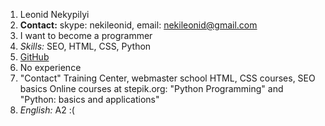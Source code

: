 1. Leonid Nekypilyi
2. **Contact:** skype: nekileonid, email: nekileonid@gmail.com
3. I want to become a programmer
4. _Skills:_ SEO, HTML, CSS, Python
5. [GitHub](https://github.com/superbobr)
6. No experience
7. "Contact" Training Center, webmaster school HTML, CSS courses, SEO basics
   Online courses at stepik.org: "Python Programming" and "Python: basics and applications"
8. _English:_ A2 :(
